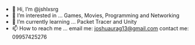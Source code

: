 - 👋 Hi, I’m @jshlxsrg
- 👀 I’m interested in ... Games, Movies, Programming and Networking
- 🌱 I’m currently learning ... Packet Tracer and Unity
- 📫 How to reach me ... email me: joshuaurag13@gmail.com
                          contact me: 09957425276

<!---
jshlxsrg/jshlxsrg is a ✨ special ✨ repository because its `README.md` (this file) appears on your GitHub profile.
You can click the Preview link to take a look at your changes.
--->
